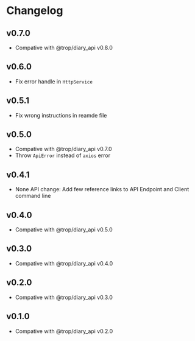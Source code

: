 # Changelog

## v0.7.0

* Compative with @trop/diary_api v0.8.0

## v0.6.0

* Fix error handle in `HttpService`

## v0.5.1

* Fix wrong instructions in reamde file

## v0.5.0

* Compative with @trop/diary_api v0.7.0
* Throw `ApiError` instead of `axios` error

## v0.4.1

* None API change: Add few reference links to API Endpoint and
  Client command line

## v0.4.0

* Compative with @trop/diary_api v0.5.0

## v0.3.0

* Compative with @trop/diary_api v0.4.0

## v0.2.0

* Compative with @trop/diary_api v0.3.0

## v0.1.0

* Compative with @trop/diary_api v0.2.0
